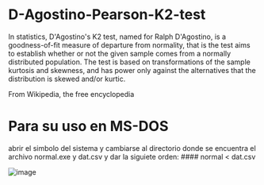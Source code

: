 # D-Agostino-Pearson-K2-test
In statistics, D'Agostino's K2 test, named for Ralph D'Agostino, is a goodness-of-fit measure of departure from normality, that is the test aims to establish whether or not the given sample comes from a normally distributed population. The test is based on transformations of the sample kurtosis and skewness, and has power only against the alternatives that the distribution is skewed and/or kurtic.

From Wikipedia, the free encyclopedia

# Para su uso en MS-DOS

abrir el simbolo del sistema y cambiarse al directorio donde se encuentra el archivo normal.exe y dat.csv y 
dar la siguiete orden: #### normal < dat.csv

![image](https://user-images.githubusercontent.com/44904277/168402764-989aea3c-f4b4-42a2-9d79-81569c982f05.png)

